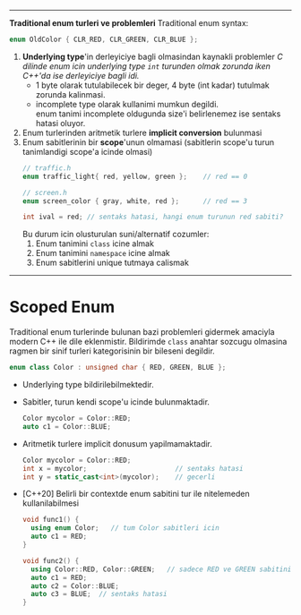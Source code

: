 
-----------
**Traditional enum turleri ve problemleri**
Traditional enum syntax:
```C++
enum OldColor { CLR_RED, CLR_GREEN, CLR_BLUE };
```
1. **Underlying type**'in derleyiciye bagli olmasindan kaynakli problemler
   *C dilinde enum icin underlying type `int` turunden olmak zorunda iken C++'da ise derleyiciye bagli idi.*
   * 1 byte olarak tutulabilecek bir deger, 4 byte (int kadar) tutulmak zorunda kalinmasi.
   * incomplete type olarak kullanimi mumkun degildi.  
       enum tanimi incomplete oldugunda size'i belirlenemez ise sentaks hatasi oluyor.
2. Enum turlerinden aritmetik turlere **implicit conversion** bulunmasi
3. Enum sabitlerinin bir **scope**'unun olmamasi (sabitlerin scope'u turun tanimlandigi scope'a icinde olmasi)
   ```C++
   // traffic.h
   enum traffic_light{ red, yellow, green };    // red == 0
   
   // screen.h
   enum screen_color { gray, white, red };      // red == 3
   
   int ival = red; // sentaks hatasi, hangi enum turunun red sabiti?
   ```
   Bu durum icin olusturulan suni/alternatif cozumler:
   1. Enum tanimini `class` icine almak
   2. Enum tanimini `namespace` icine almak
   3. Enum sabitlerini unique tutmaya calismak
-----------

# Scoped Enum

Traditional enum turlerinde bulunan bazi problemleri gidermek amaciyla modern C++ ile dile eklenmistir. Bildirimde `class` anahtar sozcugu olmasina ragmen bir sinif turleri kategorisinin bir bileseni degildir.

```C++
enum class Color : unsigned char { RED, GREEN, BLUE };
```

* Underlying type bildirilebilmektedir.
* Sabitler, turun kendi scope'u icinde bulunmaktadir.
  ```C++
  Color mycolor = Color::RED;
  auto c1 = Color::BLUE;
  ```
  
* Aritmetik turlere implicit donusum yapilmamaktadir.
  ```C++
  Color mycolor = Color::RED;
  int x = mycolor;                      // sentaks hatasi
  int y = static_cast<int>(mycolor);    // gecerli
  ```

* [C++20] Belirli bir contextde enum sabitini tur ile nitelemeden kullanilabilmesi
  ```C++
  void func1() {
    using enum Color;   // tum Color sabitleri icin
    auto c1 = RED;
  }
  
  void func2() {
    using Color::RED, Color::GREEN;   // sadece RED ve GREEN sabitini enum turu belirtilmeksizin kullanimi
    auto c1 = RED;
    auto c2 = Color::BLUE;
    auto c3 = BLUE;  // sentaks hatasi
  }
  ```